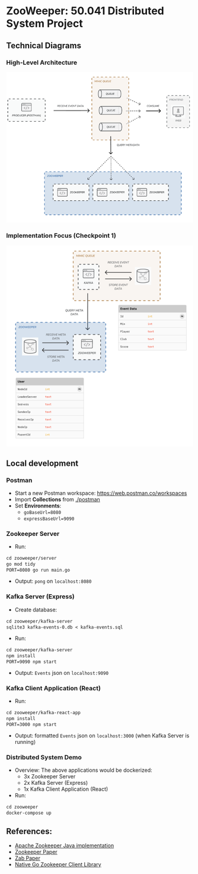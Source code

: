# ZooWeeper: 50.041 Distributed System Project

## Technical Diagrams
### High-Level Architecture
 ![](assets/system_architecture.png)
### Implementation Focus (Checkpoint 1)
![](assets/request_processor_flow.png)

## Local development
### Postman
- Start a new Postman workspace: https://web.postman.co/workspaces
- Import **Collections** from [./postman](./postman)
- Set **Environments**:
  - `goBaseUrl=8080`
  - `expressBaseUrl=9090`
### Zookeeper Server
- Run: 
```shell
cd zooweeper/server
go mod tidy 
PORT=8080 go run main.go
```
- Output: `pong` on `localhost:8080`
### Kafka Server (Express)
- Create database:
```shell
cd zooweeper/kafka-server
sqlite3 kafka-events-0.db < kafka-events.sql
```
- Run:
```shell
cd zooweeper/kafka-server
npm install
PORT=9090 npm start
```
- Output: `Events` json on `localhost:9090`
### Kafka Client Application (React)
- Run: 
```shell
cd zooweeper/kafka-react-app
npm install
PORT=3000 npm start
```
- Output: formatted `Events` json on `localhost:3000`  (when Kafka Server is running)

### Distributed System Demo
- Overview: The above applications would be dockerized:
  - 3x Zookeeper Server
  - 2x Kafka Server (Express)
  - 1x Kafka Client Application (React)
- Run:
```shell
cd zooweeper
docker-compose up
```

## References:
- [Apache Zookeeper Java implementation](https://github.com/apache/zookeeper)
- [Zookeeper Paper](https://pdos.csail.mit.edu/6.824/papers/zookeeper.pdf)
- [Zab Paper](https://ieeexplore.ieee.org/stamp/stamp.jsp?arnumber=5958223)
- [Native Go Zookeeper Client Library](https://github.com/go-zookeeper/zk)
